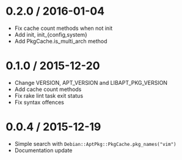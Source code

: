 
0.2.0 / 2016-01-04
==================

  * Fix cache count methods when not init
  * Add init, init_{config,system}
  * Add PkgCache.is_multi_arch method

0.1.0 / 2015-12-20
==================

  * Change VERSION, APT_VERSION and LIBAPT_PKG_VERSION
  * Add cache count methods
  * Fix rake lint task exit status
  * Fix syntax offences

0.0.4 / 2015-12-19
==================

  * Simple search with `Debian::AptPkg::PkgCache.pkg_names("vim")`
  * Documentation update
